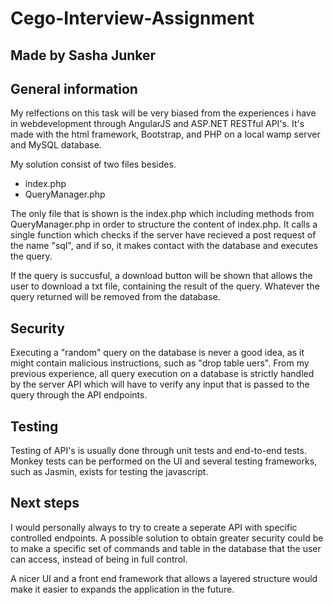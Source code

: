 # Cego-Interview-Assignment
## Made by Sasha Junker

## General information
My relfections on this task will be very biased from the experiences i have in webdevelopment through AngularJS and ASP.NET RESTful API's. It's made with the html framework, Bootstrap, and PHP on a local wamp server and MySQL database.

My solution consist of two files besides. 
- index.php 
- QueryManager.php

The only file that is shown is the index.php which including methods from QueryManager.php in order to structure the content of index.php. It calls a single function which checks if the server have recieved a post request of the name "sql", and if so, it makes contact with the database and executes the query.

If the query is succusful, a download button will be shown that allows the user to download a txt file, containing the result of the query. Whatever the query returned will be removed from the database.

## Security
Executing a "random" query on the database is never a good idea, as it might contain malicious instructions, such as "drop table uers". From my previous experience, all query execution on a database is strictly handled by the server API which will have to verify any input that is passed to the query through the API endpoints.

## Testing
Testing of API's is usually done through unit tests and end-to-end tests. Monkey tests can be performed on the UI and several testing frameworks, such as Jasmin, exists for testing the javascript.

## Next steps
I would personally always to try to create a seperate API with specific controlled endpoints. A possible solution to obtain greater security could be to make a specific set of commands and table in the database that the user can access, instead of being in full control.

A nicer UI and a front end framework that allows a layered structure would make it easier to expands the application in the future.
